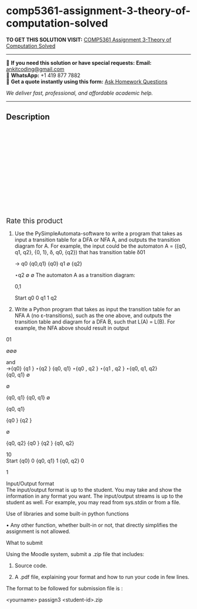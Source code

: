 # comp5361-assignment-3-theory-of-computation-solved
**TO GET THIS SOLUTION VISIT:** [COMP5361 Assignment 3-Theory of Computation Solved](https://www.ankitcodinghub.com/product/comp5361-assignment-3-theory-of-computation-solved/)


---

📩 **If you need this solution or have special requests:** **Email:** ankitcoding@gmail.com  
📱 **WhatsApp:** +1 419 877 7882  
📄 **Get a quote instantly using this form:** [Ask Homework Questions](https://www.ankitcodinghub.com/services/ask-homework-questions/)

*We deliver fast, professional, and affordable academic help.*

---

<h2>Description</h2>



<div class="kk-star-ratings kksr-auto kksr-align-center kksr-valign-top" data-payload="{&quot;align&quot;:&quot;center&quot;,&quot;id&quot;:&quot;100014&quot;,&quot;slug&quot;:&quot;default&quot;,&quot;valign&quot;:&quot;top&quot;,&quot;ignore&quot;:&quot;&quot;,&quot;reference&quot;:&quot;auto&quot;,&quot;class&quot;:&quot;&quot;,&quot;count&quot;:&quot;0&quot;,&quot;legendonly&quot;:&quot;&quot;,&quot;readonly&quot;:&quot;&quot;,&quot;score&quot;:&quot;0&quot;,&quot;starsonly&quot;:&quot;&quot;,&quot;best&quot;:&quot;5&quot;,&quot;gap&quot;:&quot;4&quot;,&quot;greet&quot;:&quot;Rate this product&quot;,&quot;legend&quot;:&quot;0\/5 - (0 votes)&quot;,&quot;size&quot;:&quot;24&quot;,&quot;title&quot;:&quot;COMP5361 Assignment 3-Theory of Computation Solved&quot;,&quot;width&quot;:&quot;0&quot;,&quot;_legend&quot;:&quot;{score}\/{best} - ({count} {votes})&quot;,&quot;font_factor&quot;:&quot;1.25&quot;}">

<div class="kksr-stars">

<div class="kksr-stars-inactive">
            <div class="kksr-star" data-star="1" style="padding-right: 4px">


<div class="kksr-icon" style="width: 24px; height: 24px;"></div>
        </div>
            <div class="kksr-star" data-star="2" style="padding-right: 4px">


<div class="kksr-icon" style="width: 24px; height: 24px;"></div>
        </div>
            <div class="kksr-star" data-star="3" style="padding-right: 4px">


<div class="kksr-icon" style="width: 24px; height: 24px;"></div>
        </div>
            <div class="kksr-star" data-star="4" style="padding-right: 4px">


<div class="kksr-icon" style="width: 24px; height: 24px;"></div>
        </div>
            <div class="kksr-star" data-star="5" style="padding-right: 4px">


<div class="kksr-icon" style="width: 24px; height: 24px;"></div>
        </div>
    </div>

<div class="kksr-stars-active" style="width: 0px;">
            <div class="kksr-star" style="padding-right: 4px">


<div class="kksr-icon" style="width: 24px; height: 24px;"></div>
        </div>
            <div class="kksr-star" style="padding-right: 4px">


<div class="kksr-icon" style="width: 24px; height: 24px;"></div>
        </div>
            <div class="kksr-star" style="padding-right: 4px">


<div class="kksr-icon" style="width: 24px; height: 24px;"></div>
        </div>
            <div class="kksr-star" style="padding-right: 4px">


<div class="kksr-icon" style="width: 24px; height: 24px;"></div>
        </div>
            <div class="kksr-star" style="padding-right: 4px">


<div class="kksr-icon" style="width: 24px; height: 24px;"></div>
        </div>
    </div>
</div>


<div class="kksr-legend" style="font-size: 19.2px;">
            <span class="kksr-muted">Rate this product</span>
    </div>
    </div>
<div class="page" title="Page 1">
<div class="layoutArea">
<div class="column">
<ol>
<li>Use the PySimpleAutomata-software to write a program that takes as input a transition table for a DFA or NFA A, and outputs the transition diagram for A. For example, the input could be the automaton A = ({q0, q1, q2}, {0, 1}, δ, q0, {q2}) that has transition table
δ01

→ q0 {q0,q1} {q0} q1 ∅ {q2}

⋆q2 ∅ ∅ The automaton A as a transition diagram:

0,1

Start q0 0 q1 1 q2
</li>
<li>Write a Python program that takes as input the transition table for an NFA A (no ε-transitions), such as the one above, and outputs the transition table and diagram for a DFA B, such that L(A) = L(B). For example, the NFA above should result in output</li>
</ol>
</div>
</div>
<div class="layoutArea">
<div class="column">
01

∅∅∅

</div>
</div>
<div class="layoutArea">
<div class="column">
and

</div>
</div>
<div class="layoutArea">
<div class="column">
→{q0} {q1 } ⋆{q2 } {q0, q1} ⋆{q0 , q2 } ⋆{q1 , q2 } ⋆{q0, q1, q2}

</div>
<div class="column">
{q0, q1} ∅

∅

{q0, q1} {q0, q1} ∅

{q0, q1}

</div>
<div class="column">
{q0 } {q2 }

∅

{q0, q2} {q0 } {q2 } {q0, q2}

</div>
</div>
</div>
<div class="page" title="Page 2">
<div class="layoutArea">
<div class="column">
10

</div>
</div>
<div class="layoutArea">
<div class="column">
Start {q0} 0 {q0, q1} 1 {q0, q2} 0

1

</div>
</div>
<div class="layoutArea">
<div class="column">
Input/Output format

</div>
</div>
<div class="layoutArea">
<div class="column">
The input/output format is up to the student. You may take and show the information in any format you want. The input/output streams is up to the student as well. For example, you may read from sys.stdin or from a file.

Use of libraries and some built-in python functions

• Any other function, whether built-in or not, that directly simplifies the assignment is not allowed.

What to submit

Using the Moodle system, submit a .zip file that includes:

1. Source code.

2. A .pdf file, explaining your format and how to run your code in few lines.

The format to be followed for submission file is :

&lt;yourname&gt; passign3 &lt;student-id&gt;.zip

&nbsp;

</div>
</div>
</div>
